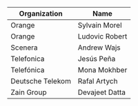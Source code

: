 | Organization                    | Name                                                |
| -----------------------| ----------------------------------------------------|
| Orange | Sylvain Morel |
| Orange | Ludovic Robert |
| Scenera | Andrew Wajs|
| Telefonica | Jesús Peña |
| Telefónica | Mona Mokhber |
| Deutsche Telekom | Rafal Artych |
| Zain Group | Devajeet Datta |
